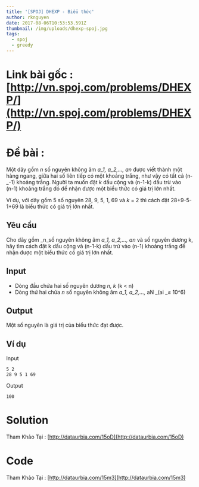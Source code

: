 ```yaml
---
title: '[SPOJ] DHEXP - Biểu thức'
author: rknguyen
date: 2017-08-06T10:53:53.591Z
thumbnail: /img/uploads/dhexp-spoj.jpg
tags:
  - spoj
  - greedy
---
```

# Link bài gốc : [http://vn.spoj.com/problems/DHEXP/](http://vn.spoj.com/problems/DHEXP/)
# Đề bài :
Một dãy gồm _n_ số nguyên không âm _a_1, _a_2,...,_ an_ được viết thành một hàng ngang, giữa hai số liên tiếp có một khoảng trắng, như vậy có tất cả \(n­_-1\) khoảng trắng. Người ta muốn đặt _k_ dấu cộng và \(n-1-k\) dấu trừ vào \(n­-1\) khoảng trắng đó để nhận được một biểu thức có giá trị lớn nhất.

Ví dụ, với dãy gồm 5 số nguyên 28, 9, 5, 1, 69 và _k_ = 2 thì cách đặt 28+9-5-1+69 là biểu thức có giá trị lớn nhất.

## Yêu cầu
Cho dãy gồm _n_số nguyên không âm _a_1, _a_2,...,_ an_ và số nguyên dương k, hãy tìm cách đặt k dấu cộng và \(n-1-k\) dấu trừ vào \(n­-1\) khoảng trắng để nhận được một biểu thức có giá trị lớn nhất.

## Input
* Dòng đầu chứa hai số nguyên dương _n, k_ \(k < n\)
*  Dòng thứ hai chứa _n_ số nguyên không âm _a_1, a_2,...,_ aN _\(ai _≤ 10^6\)

## Output
Một số nguyên là giá trị của biểu thức đạt được.

## Ví dụ
Input
```
5 2
28 9 5 1 69
```

Output
```
100
```

# Solution
Tham Khảo Tại : [http://dataurbia.com/15oD](http://dataurbia.com/15oD)
# Code 
Tham Khảo Tại : [http://dataurbia.com/15m3](http://dataurbia.com/15m3)

